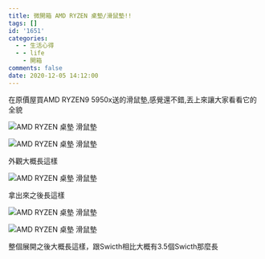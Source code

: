 ```yaml
---
title: 微開箱 AMD RYZEN 桌墊/滑鼠墊!!
tags: []
id: '1651'
categories:
  - - 生活心得
  - - life
    - 開箱
comments: false
date: 2020-12-05 14:12:00
---
```


在原價屋買AMD RYZEN9 5950x送的滑鼠墊,感覺還不錯,丟上來讓大家看看它的全貌

![AMD RYZEN 桌墊 滑鼠墊](https://blog.devcker.com/wp-content/uploads/2020/12/DSC_0001-1024x576.jpg)

![AMD RYZEN 桌墊 滑鼠墊](https://blog.devcker.com/wp-content/uploads/2020/12/DSC_0002-1024x576.jpg)

外觀大概長這樣

![AMD RYZEN 桌墊 滑鼠墊](https://blog.devcker.com/wp-content/uploads/2020/12/DSC_0003-1-1024x576.jpg)

拿出來之後長這樣

![AMD RYZEN 桌墊 滑鼠墊](https://blog.devcker.com/wp-content/uploads/2020/12/DSC_0004-1024x576.jpg)

![AMD RYZEN 桌墊 滑鼠墊](https://blog.devcker.com/wp-content/uploads/2020/12/DSC_0005-1024x576.jpg)

整個展開之後大概長這樣，跟Swicth相比大概有3.5個Swicth那麼長
